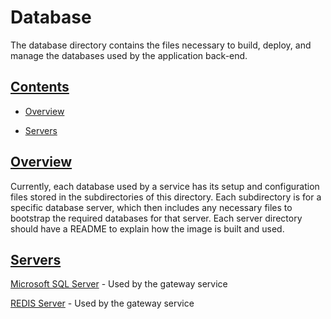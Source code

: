 # Database

The database directory contains the files necessary to build, deploy, and manage the databases used by the application back-end.

## [Contents](#contents)

* [Overview](#overview)

* [Servers](#servers)

## [Overview](#overview)

Currently, each database used by a service has its setup and configuration files stored in the subdirectories of this directory. Each subdirectory is for a specific database server, which then includes any necessary files to bootstrap the required databases for that server. Each server directory should have a README to explain how the image is built and used.

## [Servers](#servers)

[Microsoft SQL Server](./mssql/) - Used by the gateway service

[REDIS Server](./redis/) - Used by the gateway service